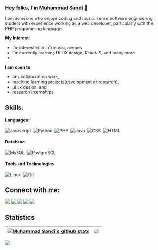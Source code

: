 ### Hey folks, I'm [Muhammad Sandi](https://muhammad-sandi.github.io) 👋
I am someone who enjoys coding and music. I am a software engineering student with experience working as a web developer, particularly with the PHP programming language.

**My Interest**:
- I’m interested in lofi music, memes
- I’m currently learning UI UX design, ReactJS, and many more
- 
 **I am open to**:
- any collaboration work,
- machine learning projects(development or research),
- ui ux design, and
- research internships

## Skills:

#### Languages:
![Javascript](https://img.shields.io/badge/Javascript-FFFF00?style=for-the-badge&logo=javascript&logoColor=black)&nbsp;
![Python](https://img.shields.io/badge/Python-3776AB?style=for-the-badge&logo=python&logoColor=white)&nbsp;
![PHP](https://img.shields.io/badge/PHP-8A2BE2?style=for-the-badge&logo=php&logoColor=white)&nbsp;
![Java](https://img.shields.io/badge/Java-ED8B00?style=for-the-badge&logo=oracle&logoColor=white)&nbsp;
![CSS](https://img.shields.io/badge/CSS-1E90FF?style=for-the-badge&logo=css3&logoColor=white)&nbsp;
![HTML](https://img.shields.io/badge/HTML-FF8C00?style=for-the-badge&logo=HTML5&logoColor=white)

#### Database
![MySQL](https://img.shields.io/badge/MySQL-00000F?style=for-the-badge&logo=mysql&logoColor=white)&nbsp;
![PostgreSQL](https://img.shields.io/badge/PostgreSQL-316192?style=for-the-badge&logo=postgresql&logoColor=white)&nbsp;

#### Tools and Technologies
![Linux](https://img.shields.io/badge/Linux-FCC624?style=for-the-badge&logo=linux&logoColor=black)&nbsp;
![Git](https://img.shields.io/badge/GIT-E44C30?style=for-the-badge&logo=git&logoColor=white)&nbsp;
<!-- ![AWS](https://img.shields.io/badge/Amazon_AWS-232F3E?style=flat&logo=amazon-aws&logoColor=white)&nbsp;
![Google Cloud](https://img.shields.io/badge/Google_Cloud-4285F4?style=flat&logo=google-cloud&logoColor=white)&nbsp; -->

## Connect with me:
<p align = "center">
 
[<img src ="https://img.shields.io/badge/website-%23.svg?&style=for-the-badge&logo=www&logoColor=white%22&color=black">](https://muhammad-sandi.github.io)
[<img src="https://img.shields.io/badge/twitter-%231DA1F2.svg?&style=for-the-badge&logo=twitter&logoColor=white&color=black" />](https://twitter.com/its_sndi) 
[<img src="https://img.shields.io/badge/linkedin-%2312100E.svg?&style=for-the-badge&logo=linkedin&logoColor=white&color=black" />](https://www.linkedin.com/in/muhammad-sandi-haikal-0b5b6a235/?originalSubdomain=id)
[<img src="https://img.shields.io/badge/facebook-%2312100E.svg?&style=for-the-badge&logo=facebook&logoColor=white&color=black" />](https://www.facebook.com/mcsan.fb/)
[<img src="https://img.shields.io/badge/instagram-%2312100E.svg?&style=for-the-badge&logo=instagram&logoColor=white&color=black" />](https://instagram.com/sandi.lv)
</p>

## Statistics

<p align = "center">

| <a href="https://github.com/sandylabs/github-readme-stats"><img align="center" src="https://github-readme-stats.vercel.app/api?username=sandylabs&show_icons=true&include_all_commits=true&theme=buefy&hide_border=true" alt="Muhammad Sandi's github stats" /></a> | <a href="https://github.com/sandylabs/github-readme-stats"><img align="center" src="https://github-readme-stats.vercel.app/api/top-langs/?username=sandylabs&layout=compact&theme=buefy&hide_border=true" /></a> |
| ------------- | ------------- |
 
![](https://komarev.com/ghpvc/?username=sandylabs&style=for-the-badge&color=grey)
</p>

<!-- 
----
[<img src="https://github-profile-trophy.vercel.app/?username=muhammad-sandi&row=2&column=3" />](https://github.com/ryo-ma/github-profile-trophy)
[<img src="https://github-readme-stats.vercel.app/api?username=muhammad-sandi&theme=algolia&count_private=true&include_all_commits=true&show_icons=true" />](https://github.com/muhammad-sandi/github-readme-stats)
[![GitHub Streak](https://github-readme-streak-stats.herokuapp.com/?user=muhammad-sandi&theme=dark)](https://github.com/DenverCoder1/github-readme-streak-stats)
[![Sandi's Top Langs](https://github-readme-stats.vercel.app/api/top-langs/?username=muhammad-sandi&theme=algolia&hide=Jupyter&layout=compact&show_icons=true)](https://github.com/muhammad-sandi/github-readme-stats)
 -->
<!--
**themlphdstudent/themlphdstudent** is a ✨ _special_ ✨ repository because its `README.md` (this file) appears on your GitHub profile.
Here are some ideas to get you started:
- 🔭 I’m currently working on ...
- 🌱 I’m currently learning ...
- 👯 I’m looking to collaborate on ...
- 🤔 I’m looking for help with ...
- 💬 Ask me about ...
- 📫 How to reach me: ...
- 😄 Pronouns: ...
- ⚡ Fun fact: ...
-->
